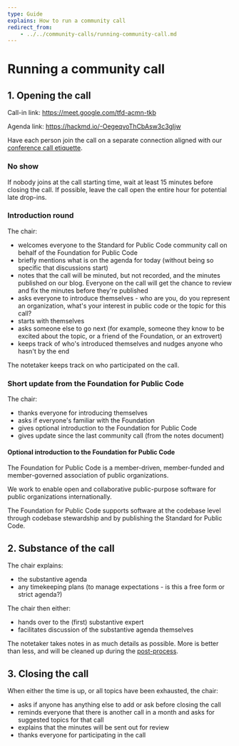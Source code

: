 ```yaml
---
type: Guide
explains: How to run a community call
redirect_from:
    - ../../community-calls/running-community-call.md
---
```


# Running a community call

## 1. Opening the call

Call-in link: <https://meet.google.com/tfd-acmn-tkb>

Agenda link: <https://hackmd.io/-OegeqvoThCbAsw3c3gIjw>

Have each person join the call on a separate connection aligned with our [conference call etiquette](../../../communication/conference-call-etiquette.md).

### No show

If nobody joins at the call starting time, wait at least 15 minutes before closing the call. If possible, leave the call open the entire hour for potential late drop-ins.

### Introduction round

The chair:

* welcomes everyone to the Standard for Public Code community call on behalf of the Foundation for Public Code
* briefly mentions what is on the agenda for today (without being so specific that discussions start)
* notes that the call will be minuted, but not recorded, and the minutes published on our blog. Everyone on the call will get the chance to review and fix the minutes before they're published
* asks everyone to introduce themselves - who are you, do you represent an organization, what's your interest in public code or the topic for this call?
* starts with themselves
* asks someone else to go next (for example, someone they know to be excited about the topic, or a friend of the Foundation, or an extrovert)
* keeps track of who's introduced themselves and nudges anyone who hasn't by the end

The notetaker keeps track on who participated on the call.

### Short update from the Foundation for Public Code

The chair:

* thanks everyone for introducing themselves
* asks if everyone's familiar with the Foundation
* gives optional introduction to the Foundation for Public Code
* gives update since the last community call (from the notes document)

#### Optional introduction to the Foundation for Public Code

The Foundation for Public Code is a member-driven, member-funded and member-governed association of public organizations.

We work to enable open and collaborative public-purpose software for public organizations internationally.

The Foundation for Public Code supports software at the codebase level through codebase stewardship and by publishing the Standard for Public Code.

## 2. Substance of the call

The chair explains:

* the substantive agenda
* any timekeeping plans (to manage expectations - is this a free form or strict agenda?)

The chair then either:

* hands over to the (first) substantive expert
* facilitates discussion of the substantive agenda themselves

The notetaker takes notes in as much details as possible. More is better than less, and will be cleaned up during the [post-process](post-process-community-call.md).

## 3. Closing the call

When either the time is up, or all topics have been exhausted, the chair:

* asks if anyone has anything else to add or ask before closing the call
* reminds everyone that there is another call in a month and asks for suggested topics for that call
* explains that the minutes will be sent out for review
* thanks everyone for participating in the call
